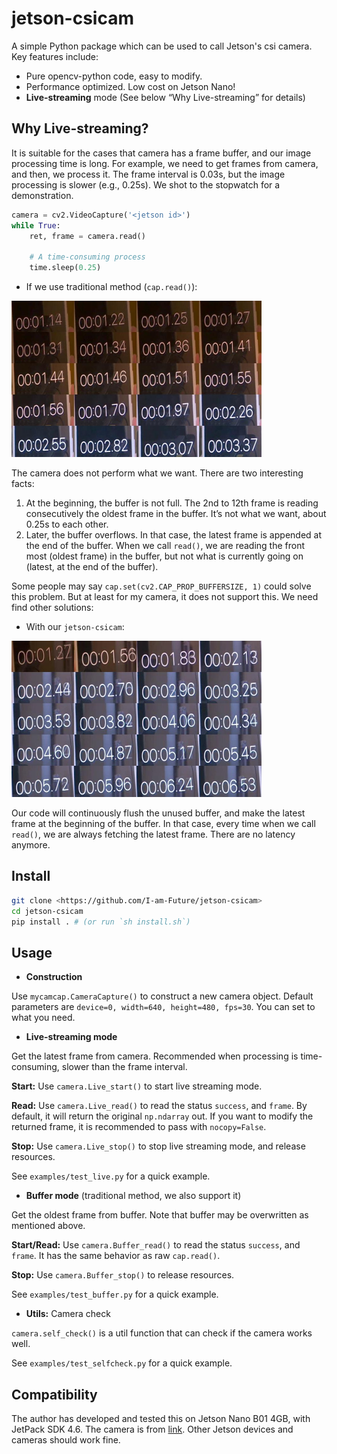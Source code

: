 # jetson-csicam

A simple Python package which can be used to call Jetson's csi camera. Key features include:

- Pure opencv-python code, easy to modify.
- Performance optimized. Low cost on Jetson Nano!
- **Live-streaming** mode (See below “Why Live-streaming” for details)

## Why Live-streaming?

It is suitable for the cases that camera has a frame buffer, and our image processing time is long. For example, we need to get frames from camera, and then, we process it. The frame interval is 0.03s, but the image processing is slower (e.g., 0.25s). We shot to the stopwatch for a demonstration.

```python
camera = cv2.VideoCapture('<jetson id>')
while True:
    ret, frame = camera.read()

    # A time-consuming process
    time.sleep(0.25)
```

- If we use traditional method (`cap.read()`):

<img src="imgs/tiled_buffer.jpg" alt="tiled_buffer" style="zoom:50%;" />

The camera does not perform what we want. There are two interesting facts:

1. At the beginning, the buffer is not full. The 2nd to 12th frame is reading consecutively the oldest frame in the buffer. It’s not what we want, about 0.25s to each other.
2. Later, the buffer overflows. In that case, the latest frame is appended at the end of the buffer. When we call `read()`, we are reading the front most (oldest frame) in the buffer, but not what is currently going on (latest, at the end of the buffer).

Some people may say `cap.set(cv2.CAP_PROP_BUFFERSIZE, 1)` could solve this problem. But at least for my camera, it does not support this. We need find other solutions:

- With our `jetson-csicam`:

<img src="imgs/tiled_live.jpg" alt="tiled_live" style="zoom:50%;" />

Our code will continuously flush the unused buffer, and make the latest frame at the beginning of the buffer. In that case, every time when we call `read()`, we are always fetching the latest frame. There are no latency anymore.

## Install

```bash
git clone <https://github.com/I-am-Future/jetson-csicam>
cd jetson-csicam
pip install . # (or run `sh install.sh`)
```

## Usage

- **Construction**

Use `mycamcap.CameraCapture()` to construct a new camera object. Default parameters are `device=0, width=640, height=480, fps=30`. You can set to what you need.

- **Live-streaming mode**

Get the latest frame from camera. Recommended when processing is time-consuming, slower than the frame interval.

**Start:** Use `camera.Live_start()` to start live streaming mode.

**Read:** Use `camera.Live_read()` to read the status `success`, and `frame`. By default, it will return the original `np.ndarray` out. If you want to modify the returned frame, it is recommended to pass with `nocopy=False`.

**Stop:** Use `camera.Live_stop()` to stop live streaming mode, and release resources.

See `examples/test_live.py` for a quick example.

- **Buffer mode** (traditional method, we also support it)

Get the oldest frame from buffer. Note that buffer may be overwritten as mentioned above.

**Start/Read:** Use `camera.Buffer_read()` to read the status `success`, and `frame`. It has the same behavior as raw `cap.read()`.

**Stop:** Use `camera.Buffer_stop()` to release resources.

See `examples/test_buffer.py` for a quick example.

- **Utils:** Camera check

`camera.self_check()` is a util function that can check if the camera works well.

See `examples/test_selfcheck.py` for a quick example.

## Compatibility

The author has developed and tested this on Jetson Nano B01 4GB, with JetPack SDK 4.6. The camera is from [link](https://detail.tmall.com/item.htm?id=608399452891&spm=a1z09.8149145.0.0.5b1a5962s0ll6b). Other Jetson devices and cameras should work fine.


